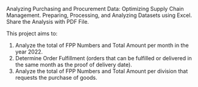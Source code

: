 Analyzing Purchasing and Procurement Data: Optimizing Supply Chain Management. Preparing, Processing, and Analyzing Datasets using Excel. Share the Analysis with PDF File.

This project aims to:

1. Analyze the total of FPP Numbers and Total Amount per month in the year 2022.
2. Determine Order Fulfillment (orders that can be fulfilled or delivered in the same month as the proof of delivery date).
3. Analyze the total of FPP Numbers and Total Amount per division that requests the purchase of goods.
